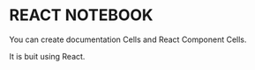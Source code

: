 # REACT NOTEBOOK

You can create documentation Cells and React Component Cells. 

It is buit using React.
